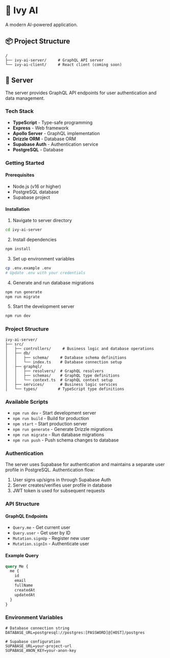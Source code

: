 # 🌿 Ivy AI

A modern AI-powered application.

## 📦 Project Structure

```
/
├── ivy-ai-server/     # GraphQL API server
└── ivy-ai-client/     # React client (coming soon)
```

## 🚀 Server

The server provides GraphQL API endpoints for user authentication and data management.

### Tech Stack

- **TypeScript** - Type-safe programming
- **Express** - Web framework
- **Apollo Server** - GraphQL implementation
- **Drizzle ORM** - Database ORM
- **Supabase Auth** - Authentication service
- **PostgreSQL** - Database

### Getting Started

#### Prerequisites

- Node.js (v16 or higher)
- PostgreSQL database
- Supabase project

#### Installation

1. Navigate to server directory
```bash
cd ivy-ai-server
```

2. Install dependencies
```bash
npm install
```

3. Set up environment variables
```bash
cp .env.example .env
# Update .env with your credentials
```

4. Generate and run database migrations
```bash
npm run generate
npm run migrate
```

5. Start the development server
```bash
npm run dev
```

### Project Structure

```
ivy-ai-server/
├── src/
│   ├── controllers/     # Business logic and database operations
│   ├── db/
│   │   ├── schema/     # Database schema definitions
│   │   └── index.ts    # Database connection setup
│   ├── graphql/
│   │   ├── resolvers/  # GraphQL resolvers
│   │   ├── schemas/    # GraphQL type definitions
│   │   └── context.ts  # GraphQL context setup
│   ├── services/       # Business logic services
│   └── types/         # TypeScript type definitions
```

### Available Scripts

- `npm run dev` - Start development server
- `npm run build` - Build for production
- `npm start` - Start production server
- `npm run generate` - Generate Drizzle migrations
- `npm run migrate` - Run database migrations
- `npm run push` - Push schema changes to database

### Authentication

The server uses Supabase for authentication and maintains a separate user profile in PostgreSQL. Authentication flow:

1. User signs up/signs in through Supabase Auth
2. Server creates/verifies user profile in database
3. JWT token is used for subsequent requests

### API Structure

#### GraphQL Endpoints

- `Query.me` - Get current user
- `Query.user` - Get user by ID
- `Mutation.signUp` - Register new user
- `Mutation.signIn` - Authenticate user

#### Example Query

```graphql
query Me {
  me {
    id
    email
    fullName
    createdAt
    updatedAt
  }
}
```

### Environment Variables

```env
# Database connection string
DATABASE_URL=postgresql://postgres:[PASSWORD]@[HOST]/postgres

# Supabase configuration
SUPABASE_URL=your-project-url
SUPABASE_ANON_KEY=your-anon-key
``` 